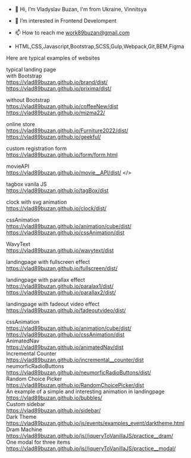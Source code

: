 - 👋 Hi, I’m Vladyslav Buzan, I'm from Ukraine, Vinnitsya
- 👀 I’m interested in Frontend Develompent

- 📫 How to reach me work89buzan@gmail.com

-    HTML,CSS,Javascript,Bootstrap,SCSS,Gulp,Webpack,Git,BEM,Figma

Here are typical examples of websites </br>

typical landing page  </br>
with Bootstrap</br>
https://vlad89buzan.github.io/brand/dist/</br>
https://vlad89buzan.github.io/prixima/dist/</br>

without Bootstrap</br>
https://vlad89buzan.github.io/coffeeNew/dist  </br>
https://vlad89buzan.github.io/mizma22/  </br>

online store  </br>
https://vlad89buzan.github.io/Furniture2022/dist/ </br>
https://vlad89buzan.github.io/geekful/  </br>

custom registration form  </br>
https://vlad89buzan.github.io/form/form.html  </br>

movieAPI </br>
https://vlad89buzan.github.io/movie__API/dist/ </>

tagbox vanila JS</br>
https://vlad89buzan.github.io/tagBox/dist
</br>

clock with svg animation </br>
https://vlad89buzan.github.io/clock/dist/</br>

cssAnimation</br>
https://vlad89buzan.github.io/animation/cube/dist/ </br>
https://vlad89buzan.github.io/cssAnimation/dist </br>

WavyText</br>
https://vlad89buzan.github.io/wavytext/dist </br>

landingpage with fullscreen effect</br>
https://vlad89buzan.github.io/fullscreen/dist/
</br>

landingpage with parallax effect</br>
https://vlad89buzan.github.io/paralax1/dist/
</br>
https://vlad89buzan.github.io/parallax2/dist/

landingpage with fadeout video effect</br>
https://vlad89buzan.github.io/fadeoutvideo/dist/
</br>

cssAnimation</br>
https://vlad89buzan.github.io/animation/cube/dist/
https://vlad89buzan.github.io/cssAnimation/dist </br>
AnimatedNav</br>
https://vlad89buzan.github.io/animatedNav/dist  </br>
Incremental Counter</br>
https://vlad89buzan.github.io/incremental__counter/dist <br/>
neumorficRadioButtons</br>
https://vlad89buzan.github.io/neumorficRadioButtons/dist/ </br>
Random Choice Picker  </br>
https://vlad89buzan.github.io/RandomChoicePicker/dist  </br>
An example of a simple and interesting animation in landingpage  </br>
https://vlad89buzan.github.io/bubbles/  </br>
Custom sidebar  </br>
https://vlad89buzan.github.io/sidebar/  </br>
Dark Theme  </br>
https://vlad89buzan.github.io/js/events/examples_event/darktheme.html  </br>
Dram Machine </br>
https://vlad89buzan.github.io/js//jqueryToVanillaJS/practice__dram/ </br>
One modal for three items </br>
https://vlad89buzan.github.io/js//jqueryToVanillaJS/practice__modal/ </br>


